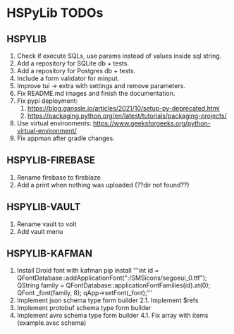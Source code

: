 # HSPyLib TODOs

## HSPYLIB

1. Check if execute SQLs, use params instead of values inside sql string.
2. Add a repository for SQLite db + tests.
3. Add a repository for Postgres db + tests.
4. Include a form validator for minput.
5. Improve tui -> extra with settings and remove parameters.
6. Fix README.md images and finish the documentation.
7. Fix pypi deployment:
   1. https://blog.ganssle.io/articles/2021/10/setup-py-deprecated.html
   2. https://packaging.python.org/en/latest/tutorials/packaging-projects/
8. Use virtual environments: https://www.geeksforgeeks.org/python-virtual-environment/
9. Fix appman after gradle changes.

## HSPYLIB-FIREBASE

1. Rename firebase to fireblaze
2. Add a print when nothing was uploaded (??dir not found??)

## HSPYLIB-VAULT

1. Rename vault to volt
2. Add vault menu

## HSPYLIB-KAFMAN

1. Install Droid font with kafman pip install
    '''int id = QFontDatabase::addApplicationFont(":/SMSicons/segoeui_0.ttf");
    QString family = QFontDatabase::applicationFontFamilies(id).at(0);
    QFont _font(family, 8);
    qApp->setFont(_font);'''
2. Implement json schema type form builder
   2.1. Implement $refs
3. Implement protobuf schema type form builder
4. Implement avro schema type form builder
   4.1. Fix array with items (example.avsc schema)
